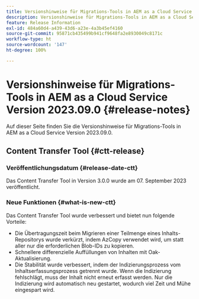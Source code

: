 ```yaml
---
title: Versionshinweise für Migrations-Tools in AEM as a Cloud Service Version 2023.09.0
description: Versionshinweise für Migrations-Tools in AEM as a Cloud Service Version 2023.09.0
feature: Release Information
exl-id: 484a60d4-a439-43d6-a23e-4a3b45ef4160
source-git-commit: 95871cb435499b941cf9648fa2e8930049c8171c
workflow-type: ht
source-wordcount: '147'
ht-degree: 100%

---
```


# Versionshinweise für Migrations-Tools in AEM as a Cloud Service Version 2023.09.0 {#release-notes}

Auf dieser Seite finden Sie die Versionshinweise für Migrations-Tools in AEM as a Cloud Service Version 2023.09.0.

## Content Transfer Tool {#ctt-release}

### Veröffentlichungsdatum {#release-date-ctt}

Das Content Transfer Tool in Version 3.0.0 wurde am 07. September 2023 veröffentlicht.

### Neue Funktionen {#what-is-new-ctt}

Das Content Transfer Tool wurde verbessert und bietet nun folgende Vorteile:

* Die Übertragungszeit beim Migrieren einer Teilmenge eines Inhalts-Repositorys wurde verkürzt, indem AzCopy verwendet wird, um statt aller nur die erforderlichen Blob-IDs zu kopieren.
* Schnellere differenzielle Auffüllungen von Inhalten mit Oak-Aktualisierung.
* Die Stabilität wurde verbessert, indem der Indizierungsprozess vom Inhaltserfassungsprozess getrennt wurde. Wenn die Indizierung fehlschlägt, muss der Inhalt nicht erneut erfasst werden. Nur die Indizierung wird automatisch neu gestartet, wodurch viel Zeit und Mühe eingespart wird.
